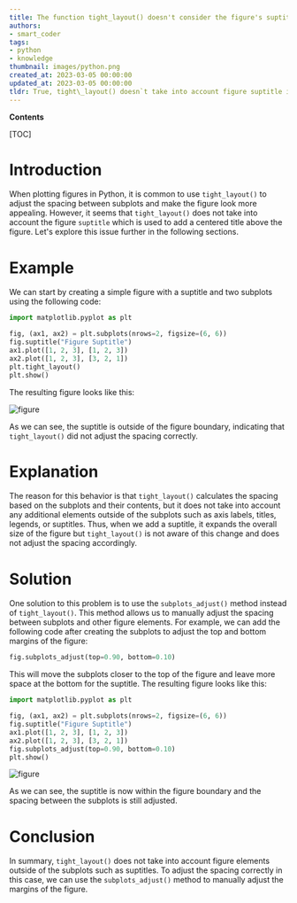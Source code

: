 ```yaml
---
title: The function tight_layout() doesn't consider the figure's suptitle
authors:
- smart_coder
tags:
- python
- knowledge
thumbnail: images/python.png
created_at: 2023-03-05 00:00:00
updated_at: 2023-03-05 00:00:00
tldr: True, tight\_layout() doesn`t take into account figure suptitle in Python.
---
```


**Contents**

[TOC]

# Introduction
When plotting figures in Python, it is common to use `tight_layout()` to adjust the spacing between subplots and make the figure look more appealing. However, it seems that `tight_layout()` does not take into account the figure `suptitle` which is used to add a centered title above the figure. Let's explore this issue further in the following sections.

# Example
We can start by creating a simple figure with a suptitle and two subplots using the following code:

```python
import matplotlib.pyplot as plt

fig, (ax1, ax2) = plt.subplots(nrows=2, figsize=(6, 6))
fig.suptitle("Figure Suptitle")
ax1.plot([1, 2, 3], [1, 2, 3])
ax2.plot([1, 2, 3], [3, 2, 1])
plt.tight_layout()
plt.show()
```

The resulting figure looks like this:

![figure](https://imgur.com/knV7HJK.png)

As we can see, the suptitle is outside of the figure boundary, indicating that `tight_layout()` did not adjust the spacing correctly.

# Explanation

The reason for this behavior is that `tight_layout()` calculates the spacing based on the subplots and their contents, but it does not take into account any additional elements outside of the subplots such as axis labels, titles, legends, or suptitles. Thus, when we add a suptitle, it expands the overall size of the figure but `tight_layout()` is not aware of this change and does not adjust the spacing accordingly.

# Solution
One solution to this problem is to use the `subplots_adjust()` method instead of `tight_layout()`. This method allows us to manually adjust the spacing between subplots and other figure elements. For example, we can add the following code after creating the subplots to adjust the top and bottom margins of the figure:

```python
fig.subplots_adjust(top=0.90, bottom=0.10)
```

This will move the subplots closer to the top of the figure and leave more space at the bottom for the suptitle. The resulting figure looks like this:

```python
import matplotlib.pyplot as plt

fig, (ax1, ax2) = plt.subplots(nrows=2, figsize=(6, 6))
fig.suptitle("Figure Suptitle")
ax1.plot([1, 2, 3], [1, 2, 3])
ax2.plot([1, 2, 3], [3, 2, 1])
fig.subplots_adjust(top=0.90, bottom=0.10)
plt.show()
```

![figure](https://imgur.com/xoq3i8h.png)

As we can see, the suptitle is now within the figure boundary and the spacing between the subplots is still adjusted.

# Conclusion
In summary, `tight_layout()` does not take into account figure elements outside of the subplots such as suptitles. To adjust the spacing correctly in this case, we can use the `subplots_adjust()` method to manually adjust the margins of the figure.
